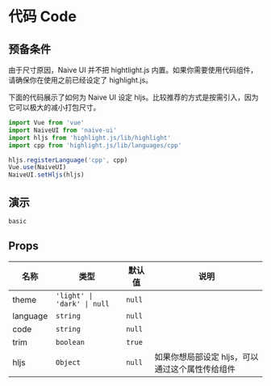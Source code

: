 # 代码 Code

## 预备条件

<n-alert title="注意" type="warning" style="margin-bottom: 16px;">
  由于尺寸原因，Naive UI 并不把 hightlight.js 内置。如果你需要使用代码组件，请确保你在使用之前已经设定了 highlight.js。
</n-alert>

下面的代码展示了如何为 Naive UI 设定 hljs。比较推荐的方式是按需引入，因为它可以极大的减小打包尺寸。

```js
import Vue from 'vue'
import NaiveUI from 'naive-ui'
import hljs from 'highlight.js/lib/highlight'
import cpp from 'highlight.js/lib/languages/cpp'

hljs.registerLanguage('cpp', cpp)
Vue.use(NaiveUI)
NaiveUI.setHljs(hljs)
```

## 演示

```demo
basic
```

## Props
|名称|类型|默认值|说明|
|-|-|-|-|
|theme|`'light' \| 'dark' \| null`|`null`||
|language|`string`|`null`||
|code|`string`|`null`||
|trim|`boolean`|`true`||
|hljs|`Object`|`null`|如果你想局部设定 hljs，可以通过这个属性传给组件|
